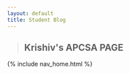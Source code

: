 ```yaml
---
layout: default
title: Student Blog
---
```


 
 > ## Krishiv's APCSA PAGE 

{% include nav_home.html %}

> 